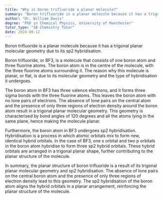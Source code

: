 ```yaml
---
title: "Why is boron trifluoride a planar molecule?"
summary: "Boron trifluoride is a planar molecule because it has a trigonal planar molecular geometry due to its sp2 hybridisation."
author: "Dr. William Davis"
degree: "PhD in Chemical Physics, University of Manchester"
tutor_type: "IB Chemistry Tutor"
date: 2024-08-12
---
```


Boron trifluoride is a planar molecule because it has a trigonal planar molecular geometry due to its sp2 hybridisation.

Boron trifluoride, or BF3, is a molecule that consists of one boron atom and three fluorine atoms. The boron atom is in the centre of the molecule, with the three fluorine atoms surrounding it. The reason why this molecule is planar, or flat, is due to its molecular geometry and the type of hybridisation it undergoes.

The boron atom in BF3 has three valence electrons, and it forms three sigma bonds with the three fluorine atoms. This leaves the boron atom with no lone pairs of electrons. The absence of lone pairs on the central atom and the presence of only three regions of electron density around the boron atom result in a trigonal planar molecular geometry. This geometry is characterised by bond angles of 120 degrees and all the atoms lying in the same plane, hence making the molecule planar.

Furthermore, the boron atom in BF3 undergoes sp2 hybridisation. Hybridisation is a process in which atomic orbitals mix to form new, identical hybrid orbitals. In the case of BF3, one s orbital and two p orbitals in the boron atom hybridise to form three sp2 hybrid orbitals. These hybrid orbitals are arranged in a trigonal planar shape, further contributing to the planar structure of the molecule.

In summary, the planar structure of boron trifluoride is a result of its trigonal planar molecular geometry and sp2 hybridisation. The absence of lone pairs on the central boron atom and the presence of only three regions of electron density lead to this geometry. The sp2 hybridisation of the boron atom aligns the hybrid orbitals in a planar arrangement, reinforcing the planar structure of the molecule.
    
